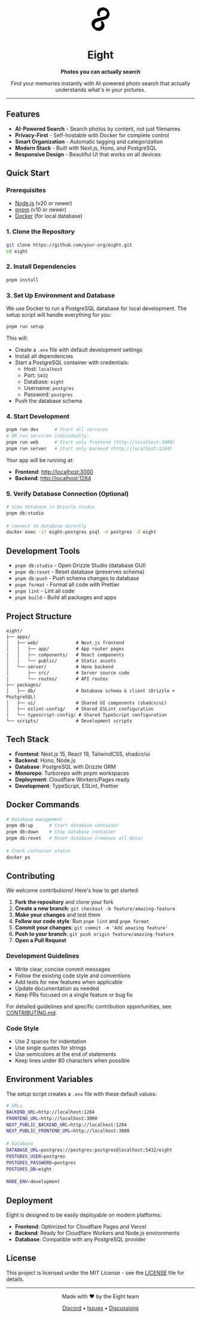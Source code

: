 <div align="center">
  <img src="apps/web/app/icon.svg" alt="Eight Logo" width="60" height="74">
  <h1>Eight</h1>
  <p><strong>Photos you can actually search</strong></p>
  <p>Find your memories instantly with AI-powered photo search that actually understands what's in your pictures.</p>
</div>

---

## Features

- **AI-Powered Search** - Search photos by content, not just filenames
- **Privacy-First** - Self-hostable with Docker for complete control
- **Smart Organization** - Automatic tagging and categorization
- **Modern Stack** - Built with Next.js, Hono, and PostgreSQL
- **Responsive Design** - Beautiful UI that works on all devices

## Quick Start

### Prerequisites

- [Node.js](https://nodejs.org/) (v20 or newer)
- [pnpm](https://pnpm.io/) (v10 or newer)
- [Docker](https://www.docker.com/) (for local database)

### 1. Clone the Repository

```bash
git clone https://github.com/your-org/eight.git
cd eight
```

### 2. Install Dependencies

```bash
pnpm install
```

### 3. Set Up Environment and Database

We use Docker to run a PostgreSQL database for local development. The setup script will handle everything for you:

```bash
pnpm run setup
```

This will:
- Create a `.env` file with default development settings
- Install all dependencies
- Start a PostgreSQL container with credentials:
  - Host: `localhost`
  - Port: `5432`
  - Database: `eight`
  - Username: `postgres`
  - Password: `postgres`
- Push the database schema

### 4. Start Development

```bash
pnpm run dev      # Start all services
# OR run services individually:
pnpm run web      # Start only frontend (http://localhost:3000)
pnpm run server   # Start only backend (http://localhost:1284)
```

Your app will be running at:
- **Frontend**: [http://localhost:3000](http://localhost:3000)
- **Backend**: [http://localhost:1284](http://localhost:1284)

### 5. Verify Database Connection (Optional)

```bash
# View database in Drizzle Studio
pnpm db:studio

# Connect to database directly
docker exec -it eight-postgres psql -U postgres -d eight
```

## Development Tools

- `pnpm db:studio` - Open Drizzle Studio (database GUI)
- `pnpm db:reset` - Reset database (preserves schema)
- `pnpm db:push` - Push schema changes to database
- `pnpm format` - Format all code with Prettier
- `pnpm lint` - Lint all code
- `pnpm build` - Build all packages and apps

## Project Structure

```
eight/
├── apps/
│   ├── web/              # Next.js frontend
│   │   ├── app/          # App router pages
│   │   ├── components/   # React components
│   │   └── public/       # Static assets
│   └── server/           # Hono backend
│       ├── src/          # Server source code
│       └── routes/       # API routes
├── packages/
│   ├── db/               # Database schema & client (Drizzle + PostgreSQL)
│   ├── ui/               # Shared UI components (shadcn/ui)
│   ├── eslint-config/    # Shared ESLint configuration
│   └── typescript-config/ # Shared TypeScript configuration
└── scripts/              # Development scripts
```

## Tech Stack

- **Frontend**: Next.js 15, React 19, TailwindCSS, shadcn/ui
- **Backend**: Hono, Node.js
- **Database**: PostgreSQL with Drizzle ORM
- **Monorepo**: Turborepo with pnpm workspaces
- **Deployment**: Cloudflare Workers/Pages ready
- **Development**: TypeScript, ESLint, Prettier

## Docker Commands

```bash
# Database management
pnpm db:up      # Start database container
pnpm db:down    # Stop database container
pnpm db:reset   # Reset database (removes all data)

# Check container status
docker ps
```

## Contributing

We welcome contributions! Here's how to get started:

1. **Fork the repository** and clone your fork
2. **Create a new branch**: `git checkout -b feature/amazing-feature`
3. **Make your changes** and test them
4. **Follow our code style**: Run `pnpm lint` and `pnpm format`
5. **Commit your changes**: `git commit -m 'Add amazing feature'`
6. **Push to your branch**: `git push origin feature/amazing-feature`
7. **Open a Pull Request**

### Development Guidelines

- Write clear, concise commit messages
- Follow the existing code style and conventions
- Add tests for new features when applicable
- Update documentation as needed
- Keep PRs focused on a single feature or bug fix

For detailed guidelines and specific contribution opportunities, see [CONTRIBUTING.md](./CONTRIBUTING.md).

### Code Style

- Use 2 spaces for indentation
- Use single quotes for strings
- Use semicolons at the end of statements
- Keep lines under 80 characters when possible

## Environment Variables

The setup script creates a `.env` file with these default values:

```bash
# URLs
BACKEND_URL=http://localhost:1284
FRONTEND_URL=http://localhost:3000
NEXT_PUBLIC_BACKEND_URL=http://localhost:1284
NEXT_PUBLIC_FRONTEND_URL=http://localhost:3000

# Database
DATABASE_URL=postgres://postgres:postgres@localhost:5432/eight
POSTGRES_USER=postgres
POSTGRES_PASSWORD=postgres
POSTGRES_DB=eight

NODE_ENV=development
```

## Deployment

Eight is designed to be easily deployable on modern platforms:

- **Frontend**: Optimized for Cloudflare Pages and Vercel
- **Backend**: Ready for Cloudflare Workers and Node.js environments
- **Database**: Compatible with any PostgreSQL provider

## License

This project is licensed under the MIT License - see the [LICENSE](LICENSE) file for details.

---

<div align="center">
  <p>Made with ❤️ by the Eight team</p>
  <p>
    <a href="https://discord.gg/eightphotos">Discord</a> •
    <a href="https://github.com/your-org/eight/issues">Issues</a> •
    <a href="https://github.com/your-org/eight/discussions">Discussions</a>
  </p>
</div>
